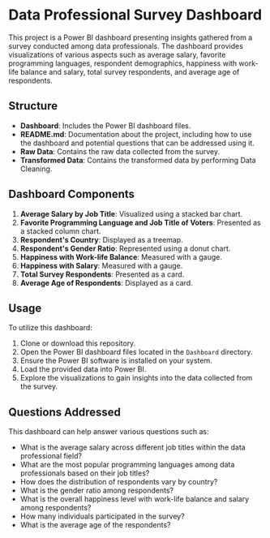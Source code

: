 # Data Professional Survey Dashboard

This project is a Power BI dashboard presenting insights gathered from a survey conducted among data professionals. The dashboard provides visualizations of various aspects such as average salary, favorite programming languages, respondent demographics, happiness with work-life balance and salary, total survey respondents, and average age of respondents.

## Structure

- **Dashboard**: Includes the Power BI dashboard files.
- **README.md**: Documentation about the project, including how to use the dashboard and potential questions that can be addressed using it.
- **Raw Data**: Contains the raw data collected from the survey.
- **Transformed Data**: Contains the transformed data by performing Data Cleaning.

## Dashboard Components

1. **Average Salary by Job Title**: Visualized using a stacked bar chart.
2. **Favorite Programming Language and Job Title of Voters**: Presented as a stacked column chart.
3. **Respondent's Country**: Displayed as a treemap.
4. **Respondent's Gender Ratio**: Represented using a donut chart.
5. **Happiness with Work-life Balance**: Measured with a gauge.
6. **Happiness with Salary**: Measured with a gauge.
7. **Total Survey Respondents**: Presented as a card.
8. **Average Age of Respondents**: Displayed as a card.

## Usage

To utilize this dashboard:

1. Clone or download this repository.
2. Open the Power BI dashboard files located in the `Dashboard` directory.
3. Ensure the Power BI software is installed on your system.
4. Load the provided data into Power BI.
5. Explore the visualizations to gain insights into the data collected from the survey.

## Questions Addressed

This dashboard can help answer various questions such as:

- What is the average salary across different job titles within the data professional field?
- What are the most popular programming languages among data professionals based on their job titles?
- How does the distribution of respondents vary by country?
- What is the gender ratio among respondents?
- What is the overall happiness level with work-life balance and salary among respondents?
- How many individuals participated in the survey?
- What is the average age of the respondents?
